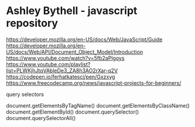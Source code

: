 # Ashley Bythell - javascript repository

https://developer.mozilla.org/en-US/docs/Web/JavaScript/Guide
https://developer.mozilla.org/en-US/docs/Web/API/Document_Object_Model/Introduction
https://www.youtube.com/watch?v=5fb2aPlgoys
https://www.youtube.com/playlist?list=PLWKjhJtqVAbleDe3_ZA8h3AO2rXar-q2V
https://codepen.io/ferhatkatesci/pen/Gxzxyg
https://www.freecodecamp.org/news/javascript-projects-for-beginners/



query selectors

document.getElementsByTagName()
document.getElementsByClassName()
document.getElementById()
document.querySelector()
document.querySelectorAll()


